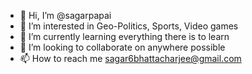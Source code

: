 - 👋 Hi, I’m @sagarpapai
- 👀 I’m interested in Geo-Politics, Sports, Video games
- 🌱 I’m currently learning everything there is to learn
- 💞️ I’m looking to collaborate on anywhere possible
- 📫 How to reach me sagar6bhattacharjee@gmail.com

<!---
sagarpapai/sagarpapai is a ✨ special ✨ repository because its `README.md` (this file) appears on your GitHub profile.
You can click the Preview link to take a look at your changes.
--->
